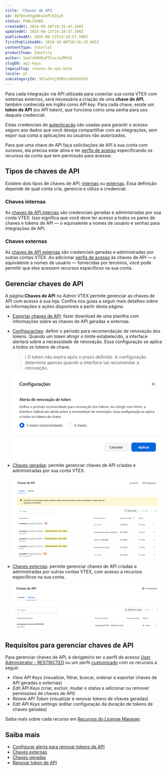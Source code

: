 ```yaml
---
title: 'Chaves de API'
id: 4bFEmcHXgpNksoePchZyy6
status: PUBLISHED
createdAt: 2024-09-30T18:35:47.348Z
updatedAt: 2025-08-13T14:18:57.598Z
publishedAt: 2025-08-13T14:18:57.598Z
firstPublishedAt: 2024-10-08T18:26:20.965Z
contentType: tutorial
productTeam: Identity
author: 1malnhMX0vPThsaJaZMYm2
slugEN: api-keys
legacySlug: chaves-de-api-beta
locale: pt
subcategoryId: 3OlaStejO5MSzvDSU3VCH3
---
```


Para cada integração via API utilizada para conectar sua conta VTEX com sistemas externos, será necessária a criação de uma **chave de API**, também conhecida em inglês como *API key*. Para cada chave, existe um **token de API** (ou *API token*), que funciona como uma senha para uso daquela credencial.

Estas credenciais de [autenticação](https://developers.vtex.com/docs/guides/authentication) são usadas para garantir o acesso seguro aos dados que você deseja compartilhar com as integrações, sem expor sua conta a aplicações ou usuários não autorizados.

Para que uma chave de API faça solicitações de API à sua conta com sucesso, ela precisa estar ativa e ter [perfis de acesso](/pt/tutorial/perfis-de-acesso--7HKK5Uau2H6wxE1rH5oRbc) especificando os recursos da conta que tem permissão para acessar.

## Tipos de chaves de API

Existem dois tipos de chaves de API: [internas](#chaves-internas) ou [externas](#chaves-externas). Essa definição depende de qual conta cria, gerencia e utiliza a credencial.

### Chaves internas

As [chaves de API internas](/pt/tutorial/chaves-geradas--7fnU4iZdvZKbxCaT3Ymdjc) são credenciais geradas e administradas por sua conta VTEX. Isso significa que você deve ter acesso a todos os pares de chaves e tokens de API — o equivalente a nomes de usuário e senhas para integrações de API.

### Chaves externas

As [chaves de API externas](/pt/tutorial/chaves-externas--1isU0HfKkeg0atlxRha14Q) são credenciais geradas e administradas por outras contas VTEX. Ao adicionar [perfis de acesso](/pt/tutorial/perfis-de-acesso--7HKK5Uau2H6wxE1rH5oRbc) às chaves de API — o equivalente a nomes de usuário — fornecidas por terceiros, você pode permitir que eles acessem recursos específicos na sua conta.

## Gerenciar chaves de API

A página **Chaves de API** no Admin VTEX permite gerenciar as chaves de API com acesso à sua loja. Confira nos guias a seguir mais detalhes sobre as informações e ações disponíveis a partir desta página:

* [Exportar chaves de API](/pt/tutorial/exportar-chaves-de-api--1p4eYJWD26gOdicUdiiGC5): fazer download de uma planilha com informações sobre as chaves de API geradas e externas.

* [Configurações](/pt/tutorial/configurar-a-duracao-de-chaves-de-api--kcGIFysFt02FDuhsfjQwZ): definir o período para recomendação de renovação dos tokens. Quando um token atingir o limite estabelecido, a interface alertará sobre a necessidade de renovação. Essa configuração se aplica a todos os tokens de chave.

   > ℹ️ O token não expira após o prazo definido. A configuração determina apenas quando a interface vai recomendar a renovação.

   ![token-renewal-pt](https://raw.githubusercontent.com/vtexdocs/help-center-content/refs/heads/main/docs/pt/tutorials/gerenciamento-da-conta/chaves-de-api/chaves-de-api_1.png)

* [Chaves geradas](/pt/tutorial/chaves-geradas--7fnU4iZdvZKbxCaT3Ymdjc): permite gerenciar chaves de API criadas e administradas por sua conta VTEX.

   ![generated-keys-pt](https://raw.githubusercontent.com/vtexdocs/help-center-content/refs/heads/main/docs/pt/tutorials/gerenciamento-da-conta/chaves-de-api/chaves-de-api_2.png)

* [Chaves externas](/pt/tutorial/chaves-externas--1isU0HfKkeg0atlxRha14Q): permite gerenciar chaves de API criadas e administradas por outras contas VTEX, com acesso a recursos específicos na sua conta.

   ![apikeys-external-pt](https://raw.githubusercontent.com/vtexdocs/help-center-content/refs/heads/main/docs/pt/tutorials/gerenciamento-da-conta/chaves-de-api/chaves-de-api_3.png)

## Requisitos para gerenciar chaves de API

Para gerenciar chaves de API, é obrigatório ter o perfil de acesso  [User Administrator - RESTRICTED](/pt/tutorial/perfis-de-acesso-predefinidos--jGDurZKJHvHJS13LnO7Dy#user-administrator-restricted) ou um perfil [customizado](/pt/tutorial/perfis-de-acesso--7HKK5Uau2H6wxE1rH5oRbc#criando-um-perfil-de-acesso) com os recursos a seguir:

* *View API Keys* (visualizar, filtrar, buscar, ordenar e exportar chaves de API geradas e externas)  
* *Edit API Keys* (criar, excluir, mudar o status e adicionar ou remover permissões de chaves de API)  
* *Renew API Token* (visualizar e renovar tokens de chaves geradas)  
* *Edit API Keys settings* (editar configuração da duração de tokens de chaves geradas)

Saiba mais sobre cada recurso em [Recursos do License Manager](/pt/tutorial/recursos-do-license-manager--3q6ztrC8YynQf6rdc6euk3).

## Saiba mais

* [Configurar alerta para renovar tokens de API](/pt/tutorial/configurar-a-duracao-de-chaves-de-api--kcGIFysFt02FDuhsfjQwZ)  
* [Chaves externas](/pt/tutorial/chaves-terceiras--1isU0HfKkeg0atlxRha14Q)  
* [Chaves geradas](/pt/tutorial/chaves-geradas--7fnU4iZdvZKbxCaT3Ymdjc)  
* [Renovar token de API](/pt/tutorial/renovar-token-de-api--7r4AzptYjXErGHadg9LnJ3)
